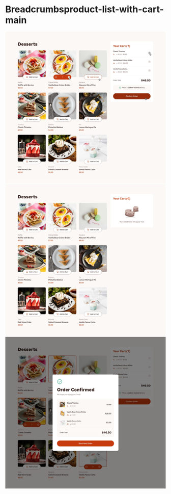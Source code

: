 <h1>Breadcrumbsproduct-list-with-cart-main</h1>

![](design/active-states.jpg)
![](design/desktop-design-empty.jpg)
![](design/desktop-design-order-confirmation.jpg)
